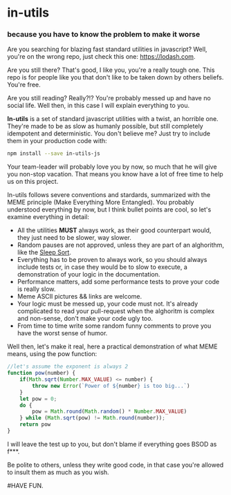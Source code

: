 # in-utils
### because you have to know the problem to make it worse

Are you searching for blazing fast standard utilities in javascript? Well, you're on the wrong repo, just check this one: https://lodash.com.

Are you still there? That's good, I like you, you're a really tough one. This repo is for people like you that don't like to be taken down by others beliefs.
You're free.

Are you still reading? Really?!? You're probably messed up and have no social life. Well then, in this case I will explain everything to you. 

**In-utils** is a set of standard javascript utilities with a twist, an horrible one. They're made to be as slow as humanly possible, but still completely idempotent and deterministic.
You don't believe me? Just try to include them in your production code with: 
```bash
npm install --save in-utils-js
```
Your team-leader will probably love you by now, so much that he will give you non-stop vacation. That means you know have a lot of free time to help us on this project.

In-utils follows severe conventions and stardards, summarized with the MEME principle (Make Everything More Entangled). You probably understood everything by now, but I think bullet points are cool, so let's examine everything in detail:
* All the utilities **MUST** always work, as their good counterpart would, they just need to be slower, way slower.
* Random pauses are not approved, unless they are part of an alghorithm, like the [Sleep Sort](https://rosettacode.org/wiki/Sorting_algorithms/Sleep_sort).
* Everything has to be proven to always work, so you should always include tests or, in case they would be to slow to execute, a demonstration of your logic in the documentation.
* Performance matters, add some performance tests to prove your code is really slow.
* Meme ASCII pictures && links are welcome.
* Your logic must be messed up, your code must not. It's already complicated to read your pull-request when the alghoritm is complex and non-sense, don't make your code ugly too.
* From time to time write some random funny comments to prove you have the worst sense of humor.

Well then, let's make it real, here a practical demonstration of what MEME means, using the pow function:

```javascript
//let's assume the exponent is always 2
function pow(number) {
    if(Math.sqrt(Number.MAX_VALUE) <= number) {
        throw new Error(`Power of ${number} is too big...`)
    }
    let pow = 0;
    do {
        pow = Math.round(Math.random() * Number.MAX_VALUE)
    } while (Math.sqrt(pow) != Math.round(number));
    return pow
}
```
I will leave the test up to you, but don't blame if everything goes BSOD as f***.

Be polite to others, unless they write good code, in that case you're allowed to insult them as much as you wish.

#HAVE FUN.
